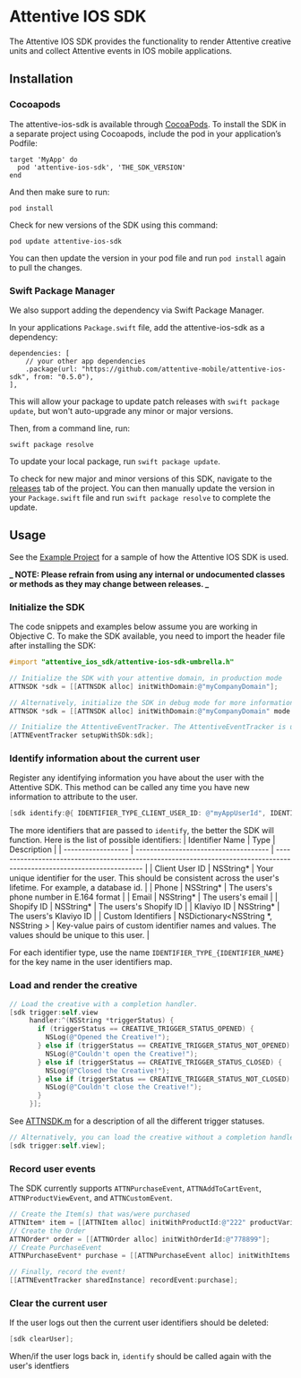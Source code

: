 # Attentive IOS SDK

The Attentive IOS SDK provides the functionality to render Attentive creative units and collect Attentive events in IOS mobile applications.

## Installation

### Cocoapods

The attentive-ios-sdk is available through [CocoaPods](https://cocoapods.org). To install the SDK in a separate project using Cocoapods, include the pod in your application’s Podfile:

```
target 'MyApp' do
  pod 'attentive-ios-sdk', 'THE_SDK_VERSION'
end
```

And then make sure to run:

```
pod install
```

Check for new versions of the SDK using this command:

```
pod update attentive-ios-sdk
```

You can then update the version in your pod file and run `pod install` again to pull the changes.

### Swift Package Manager

We also support adding the dependency via Swift Package Manager.

In your applications `Package.swift` file, add the attentive-ios-sdk as a dependency:

```
dependencies: [
    // your other app dependencies
    .package(url: "https://github.com/attentive-mobile/attentive-ios-sdk", from: "0.5.0"),
],
```

This will allow your package to update patch releases with `swift package update`, but won't auto-upgrade any minor or major versions.

Then, from a command line, run:

```
swift package resolve
```

To update your local package, run `swift package update`.

To check for new major and minor versions of this SDK, navigate to the [releases](https://github.com/attentive-mobile/attentive-ios-sdk/releases) tab of the project. You can then manually update the version in your `Package.swift` file and run `swift package resolve` to complete the update.

## Usage

See the [Example Project](https://github.com/attentive-mobile/attentive-ios-sdk/tree/main/Example) for a sample of how the Attentive
IOS SDK is used.

****_ NOTE: Please refrain from using any internal or undocumented classes or methods as they may change between releases. _****

### Initialize the SDK

The code snippets and examples below assume you are working in Objective C. To make the SDK available, you need to import the header
file after installing the SDK:

```objectiveC
#import "attentive_ios_sdk/attentive-ios-sdk-umbrella.h"
```

```objectiveC
// Initialize the SDK with your attentive domain, in production mode
ATTNSDK *sdk = [[ATTNSDK alloc] initWithDomain:@"myCompanyDomain"];

// Alternatively, initialize the SDK in debug mode for more information about your creative and filtering rules
ATTNSDK *sdk = [[ATTNSDK alloc] initWithDomain:@"myCompanyDomain" mode:@"debug"];

// Initialize the AttentiveEventTracker. The AttentiveEventTracker is used to send user events (e.g. a Purchase) to Attentive. It must be set up before it can be used to send events.
[ATTNEventTracker setupWithSDk:sdk];
```

### Identify information about the current user

Register any identifying information you have about the user with the Attentive SDK. This method can be called any time you have new information to attribute to the user.

```objectiveC
[sdk identify:@{ IDENTIFIER_TYPE_CLIENT_USER_ID: @"myAppUserId", IDENTIFIER_TYPE_PHONE: @"+15556667777"}];
```

The more identifiers that are passed to `identify`, the better the SDK will function. Here is the list of possible identifiers:
| Identifier Name | Type | Description |
| ------------------ | ------------------------------------- | ----------------------------------------------------------------------------------------------------------------------- |
| Client User ID | NSString* | Your unique identifier for the user. This should be consistent across the user's lifetime. For example, a database id. |
| Phone | NSString* | The users's phone number in E.164 format |
| Email | NSString* | The users's email |
| Shopify ID | NSString* | The users's Shopify ID |
| Klaviyo ID | NSString* | The users's Klaviyo ID |
| Custom Identifiers | NSDictionary<NSString *, NSString _>_ | Key-value pairs of custom identifier names and values. The values should be unique to this user. |

For each identifier type, use the name `IDENTIFIER_TYPE_{IDENTIFIER_NAME}` for the key name in the user identifiers map.

### Load and render the creative

```objectiveC
// Load the creative with a completion handler.
[sdk trigger:self.view
     handler:^(NSString *triggerStatus) {
       if (triggerStatus == CREATIVE_TRIGGER_STATUS_OPENED) {
         NSLog(@"Opened the Creative!");
       } else if (triggerStatus == CREATIVE_TRIGGER_STATUS_NOT_OPENED) {
         NSLog(@"Couldn't open the Creative!");
       } else if (triggerStatus == CREATIVE_TRIGGER_STATUS_CLOSED) {
         NSLog(@"Closed the Creative!");
       } else if (triggerStatus == CREATIVE_TRIGGER_STATUS_NOT_CLOSED) {
         NSLog(@"Couldn't close the Creative!");
       }
     }];
```

See [ATTNSDK.m](https://github.com/attentive-mobile/attentive-ios-sdk/blob/main/Sources/ATTNSDK.m) for a description of all the different trigger statuses.

```objectiveC
// Alternatively, you can load the creative without a completion handler
[sdk trigger:self.view];
```

### Record user events

The SDK currently supports `ATTNPurchaseEvent`, `ATTNAddToCartEvent`, `ATTNProductViewEvent`, and `ATTNCustomEvent`.

```objectiveC
// Create the Item(s) that was/were purchased
ATTNItem* item = [[ATTNItem alloc] initWithProductId:@"222" productVariantId:@"55555" price:[[ATTNPrice alloc] initWithPrice:[[NSDecimalNumber alloc] initWithString:@"15.99"] currency:@"USD"]];
// Create the Order
ATTNOrder* order = [[ATTNOrder alloc] initWithOrderId:@"778899"];
// Create PurchaseEvent
ATTNPurchaseEvent* purchase = [[ATTNPurchaseEvent alloc] initWithItems:@[item] order:order];

// Finally, record the event!
[[ATTNEventTracker sharedInstance] recordEvent:purchase];
```

### Clear the current user

If the user logs out then the current user identifiers should be deleted:

```objectiveC
[sdk clearUser];
```

When/if the user logs back in, `identify` should be called again with the user's identfiers
